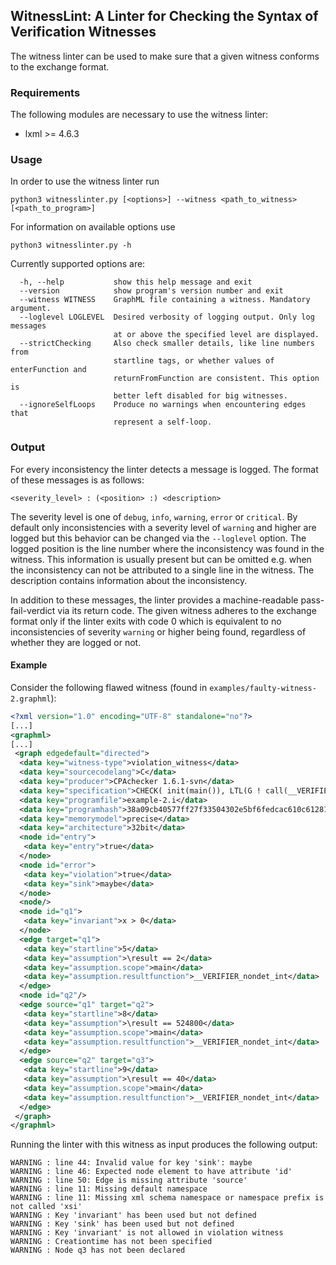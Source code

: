 <!--
This file is part of sv-witnesses repository: https://github.com/sosy-lab/sv-witnesses

SPDX-FileCopyrightText: 2020 Dirk Beyer <https://www.sosy-lab.org>

SPDX-License-Identifier: Apache-2.0
-->

## WitnessLint: A Linter for Checking the Syntax of Verification Witnesses

The witness linter can be used to make sure that a given witness conforms to the exchange format.

### Requirements

The following modules are necessary to use the witness linter:

- lxml >= 4.6.3

### Usage

In order to use the witness linter run

```
python3 witnesslinter.py [<options>] --witness <path_to_witness> [<path_to_program>]
```

For information on available options use

```
python3 witnesslinter.py -h
```

Currently supported options are:

```
  -h, --help           show this help message and exit
  --version            show program's version number and exit
  --witness WITNESS    GraphML file containing a witness. Mandatory argument.
  --loglevel LOGLEVEL  Desired verbosity of logging output. Only log messages
                       at or above the specified level are displayed.
  --strictChecking     Also check smaller details, like line numbers from
                       startline tags, or whether values of enterFunction and
                       returnFromFunction are consistent. This option is
                       better left disabled for big witnesses.
  --ignoreSelfLoops    Produce no warnings when encountering edges that
                       represent a self-loop.
```

### Output

For every inconsistency the linter detects a message is logged. The format of these messages is as follows:

```
<severity_level> : (<position> :) <description>
```

The severity level is one of ``debug``, ``info``, ``warning``, ``error`` or ``critical``. By default only inconsistencies with a severity level of ``warning`` and higher are logged but this behavior can be changed via the ``--loglevel`` option.
The logged position is the line number where the inconsistency was found in the witness. This information is usually present but can be omitted e.g. when the inconsistency can not be attributed to a single line in the witness.
The description contains information about the inconsistency.

In addition to these messages, the linter provides a machine-readable pass-fail-verdict via its return code. The given witness adheres to the exchange format only if the linter exits with code 0 which is equivalent to no inconsistencies of severity ``warning`` or higher being found, regardless of whether they are logged or not.

#### Example

Consider the following flawed witness (found in ``examples/faulty-witness-2.graphml``):

```xml
<?xml version="1.0" encoding="UTF-8" standalone="no"?>
[...]
<graphml>
[...]
 <graph edgedefault="directed">
  <data key="witness-type">violation_witness</data>
  <data key="sourcecodelang">C</data>
  <data key="producer">CPAchecker 1.6.1-svn</data>
  <data key="specification">CHECK( init(main()), LTL(G ! call(__VERIFIER_error())) )</data>
  <data key="programfile">example-2.i</data>
  <data key="programhash">38a09cb40577ff27f33504302e5bf6fedcac610c6128114db6fbf6c2967c47de</data>
  <data key="memorymodel">precise</data>
  <data key="architecture">32bit</data>
  <node id="entry">
   <data key="entry">true</data>
  </node>
  <node id="error">
   <data key="violation">true</data>
   <data key="sink">maybe</data>
  </node>
  <node/>
  <node id="q1">
   <data key="invariant">x > 0</data>
  </node>
  <edge target="q1">
   <data key="startline">5</data>
   <data key="assumption">\result == 2</data>
   <data key="assumption.scope">main</data>
   <data key="assumption.resultfunction">__VERIFIER_nondet_int</data>
  </edge>
  <node id="q2"/>
  <edge source="q1" target="q2">
   <data key="startline">8</data>
   <data key="assumption">\result == 524800</data>
   <data key="assumption.scope">main</data>
   <data key="assumption.resultfunction">__VERIFIER_nondet_int</data>
  </edge>
  <edge source="q2" target="q3">
   <data key="startline">9</data>
   <data key="assumption">\result == 40</data>
   <data key="assumption.scope">main</data>
   <data key="assumption.resultfunction">__VERIFIER_nondet_int</data>
  </edge>
 </graph>
</graphml>
```

Running the linter with this witness as input produces the following output:

```
WARNING : line 44: Invalid value for key 'sink': maybe
WARNING : line 46: Expected node element to have attribute 'id'
WARNING : line 50: Edge is missing attribute 'source'
WARNING : line 11: Missing default namespace
WARNING : line 11: Missing xml schema namespace or namespace prefix is not called 'xsi'
WARNING : Key 'invariant' has been used but not defined
WARNING : Key 'sink' has been used but not defined
WARNING : Key 'invariant' is not allowed in violation witness
WARNING : Creationtime has not been specified
WARNING : Node q3 has not been declared
```

